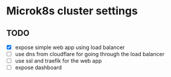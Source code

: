 # Microk8s cluster settings

## TODO
- [x] expose simple web app using load balancer
- [ ] use dns from cloudflare for going through the load balancer
- [ ] use ssl and traefik for the web app
- [ ] expose dashboard
